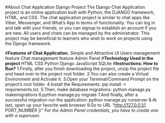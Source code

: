 #About Chat Application Django Project
The Django Chat Application project is an online application built with Python, the DJANGO framework, HTML, and CSS. The chat application project is similar to chat apps like Viber, Messenger, and What’s App in terms of functionality. You can log in and talk with your friends, or you can signup to establish an account if you are new. All users and chats can be managed by the administrator. This project may be beneficial to learners who wish to work on projects using the Django framework.

#**Features of Chat Application.**
Simple and Attractive UI
Users management feature
Chat management feature
Admin Panel
#**Technology Used in the project**
HTML
CSS
Python
Django
JavaScript
SQLite
#**Instructions: How to Run?**
1.Firstly, after you finish downloading the project, unzip the project file and head over to the project root folder.
2.You can also create a Virtual Environment and Activate it.
3.Open your Terminal/Command Prompt on the project’s root folder.
4.Install the Requirements: pip install -r requirements.txt.
5.Then, make database migrations: python manage.py makemigrations
6.python manage.py migrate
7.And finally, after a successful migration run the application: python manage.py runserver
8.At last, open up your favorite web browser
9.Go to URL “http://127.0.0.1/[ PORT_NUMBER ]/“
*For the Admin Panel credentials, you have to create one with a superuser.*